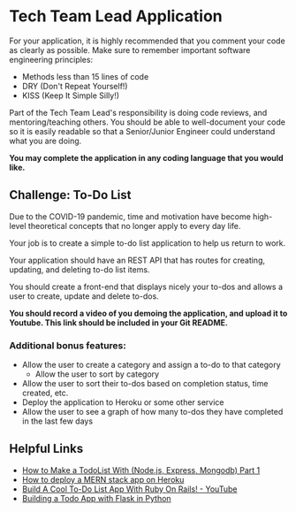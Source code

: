 # Tech Team Lead Application
For your application, it is highly recommended that you comment your code as
clearly as possible. Make sure to remember important software engineering
principles:
* Methods less than 15 lines of code
* DRY (Don't Repeat Yourself!)
* KISS (Keep It Simple Silly!)

Part of the Tech Team Lead's responsibility is doing code reviews, and
mentoring/teaching others. You should be able to well-document your code so it
is easily readable so that a Senior/Junior Engineer could understand what you
are doing.

**You may complete the application in any coding language that you would like.**

## Challenge: To-Do List
Due to the COVID-19 pandemic, time and motivation have become high-level
theoretical concepts that no longer apply to every day life.

Your job is to create a simple to-do list application to help us return to work.

Your application should have an REST API that has routes for creating, updating,
and deleting to-do list items.

You should create a front-end that displays nicely your to-dos and allows a
user to create, update and delete to-dos.

**You should record a video of you demoing the application, and upload it
to Youtube. This link should be included in your Git README.**

### Additional bonus features:
* Allow the user to create a category and assign a to-do to that category
  * Allow the user to sort by category
* Allow the user to sort their to-dos based on completion status, time
created, etc.
* Deploy the application to Heroku or some other service
* Allow the user to see a graph of how many to-dos they have completed in the
last few days

## Helpful Links
* [How to Make a TodoList With (Node.js, Express, Mongodb) Part 1](https://www.youtube.com/watch?v=fPN8oGkyXg8)
* [How to deploy a MERN stack app on Heroku](https://medium.com/crowdbotics/deploy-a-mern-stack-app-on-heroku-b0c255744a70)
* [Build A Cool To-Do List App With Ruby On Rails! - YouTube](https://www.youtube.com/watch?v=2tKObYPDclY)
* [Building a Todo App with Flask in Python](https://stackabuse.com/building-a-todo-app-with-flask-in-python/)

